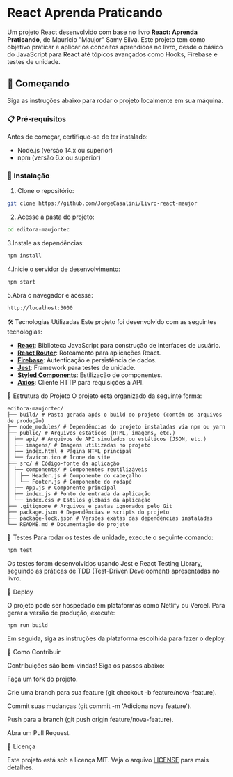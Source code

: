 # React Aprenda Praticando

Um projeto React desenvolvido com base no livro **React: Aprenda Praticando**, de Maurício "Maujor" Samy Silva. Este projeto tem como objetivo praticar e aplicar os conceitos aprendidos no livro, desde o básico do JavaScript para React até tópicos avançados como Hooks, Firebase e testes de unidade.

## 🚀 Começando

Siga as instruções abaixo para rodar o projeto localmente em sua máquina.

### 📋 Pré-requisitos

Antes de começar, certifique-se de ter instalado:

- Node.js (versão 14.x ou superior)
- npm (versão 6.x ou superior)

### 🔧 Instalação

1. Clone o repositório:

```bash
git clone https://github.com/JorgeCasalini/Livro-react-maujor
````
2. Acesse a pasta do projeto:
```bash
cd editora-maujortec
```
3.Instale as dependências:

```bash
npm install
```
4.Inicie o servidor de desenvolvimento:

```bash
npm start
```
5.Abra o navegador e acesse:

```bash
http://localhost:3000
```
🛠️ Tecnologias Utilizadas
Este projeto foi desenvolvido com as seguintes tecnologias:

- **[React](https://reactjs.org/)**: Biblioteca JavaScript para construção de interfaces de usuário.
- **[React Router](https://reactrouter.com/)**: Roteamento para aplicações React.
- **[Firebase](https://firebase.google.com/)**: Autenticação e persistência de dados.
- **[Jest](https://jestjs.io/)**: Framework para testes de unidade.
- **[Styled Components](https://styled-components.com/)**: Estilização de componentes.
- **[Axios](https://axios-http.com/)**: Cliente HTTP para requisições à API.

🧩 Estrutura do Projeto
O projeto está organizado da seguinte forma:
```
editora-maujortec/
├── build/ # Pasta gerada após o build do projeto (contém os arquivos de produção)
├── node_modules/ # Dependências do projeto instaladas via npm ou yarn
├── public/ # Arquivos estáticos (HTML, imagens, etc.)
│ ├── api/ # Arquivos de API simulados ou estáticos (JSON, etc.)
│ ├── imagens/ # Imagens utilizadas no projeto
│ ├── index.html # Página HTML principal
│ └── favicon.ico # Ícone do site
├── src/ # Código-fonte da aplicação
│ ├── components/ # Componentes reutilizáveis
│ │ ├── Header.js # Componente do cabeçalho
│ │ └── Footer.js # Componente do rodapé
│ ├── App.js # Componente principal
│ ├── index.js # Ponto de entrada da aplicação
│ └── index.css # Estilos globais da aplicação
├── .gitignore # Arquivos e pastas ignorados pelo Git
├── package.json # Dependências e scripts do projeto
├── package-lock.json # Versões exatas das dependências instaladas
└── README.md # Documentação do projeto
```
🧪 Testes
Para rodar os testes de unidade, execute o seguinte comando:

```bash
npm test
```
Os testes foram desenvolvidos usando Jest e React Testing Library, seguindo as práticas de TDD (Test-Driven Development) apresentadas no livro.

🚀 Deploy

O projeto pode ser hospedado em plataformas como Netlify ou Vercel. Para gerar a versão de produção, execute:

```bash
npm run build
```
Em seguida, siga as instruções da plataforma escolhida para fazer o deploy.

🤝 Como Contribuir

Contribuições são bem-vindas! Siga os passos abaixo:

Faça um fork do projeto.

Crie uma branch para sua feature (git checkout -b feature/nova-feature).

Commit suas mudanças (git commit -m 'Adiciona nova feature').

Push para a branch (git push origin feature/nova-feature).

Abra um Pull Request.

📄 Licença

Este projeto está sob a licença MIT. Veja o arquivo [LICENSE](LICENSE) para mais detalhes.
